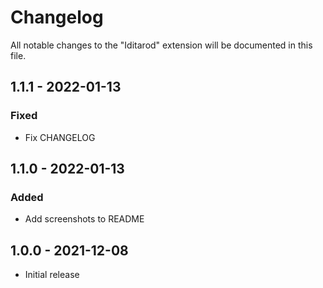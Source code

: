 # Changelog

All notable changes to the "Iditarod" extension will be documented in this file.

## 1.1.1 - 2022-01-13

### Fixed

- Fix CHANGELOG

## 1.1.0 - 2022-01-13

### Added

- Add screenshots to README

## 1.0.0 - 2021-12-08

- Initial release
